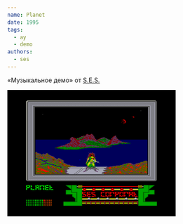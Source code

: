 ```yaml
---
name: Planet
date: 1995
tags:
  - ay
  - demo
authors:
  - ses
---
```


«Музыкальное демо» от [S.E.S.](../../authors/ses)

![Screenshot 1](planet.png)
